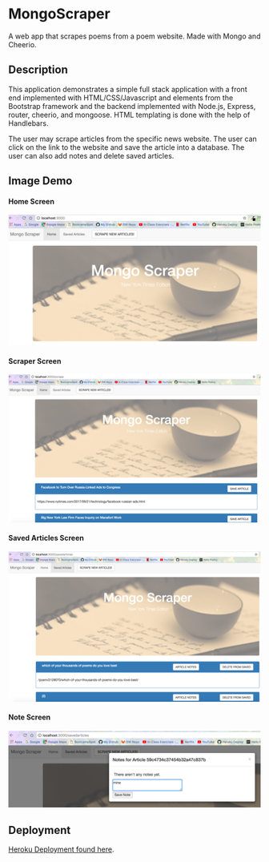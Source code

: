 # MongoScraper
A web app that scrapes poems from a poem website. Made with Mongo and Cheerio.

## Description

This application demonstrates a simple full stack application with a front end implemented with HTML/CSS/Javascript and elements from the Bootstrap framework and the backend implemented with Node.js, Express, router, cheerio, and mongoose. HTML templating is done with the help of Handlebars.

The user may scrape articles from the specific news website. The user can click on the link to the website and save the article into a database. The user can also add notes and delete saved articles. 

## Image Demo
#### Home Screen
![alt text](./public/assets/images/home.png)

#### Scraper Screen
![alt text](./public/assets/images/scrape.png)

#### Saved Articles Screen
![alt text](./public/assets/images/saved.png)

#### Note Screen
![alt text](./public/assets/images/note.png)

## Deployment

[Heroku Deployment found here](https://mongoscraper1.herokuapp.com).
